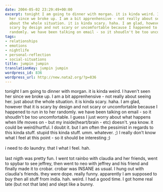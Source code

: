 ```yaml
---
date: 2004-05-02 23:29:49+00:00
excerpt: tonight I am going to dinner with morgan. it is kinda weird. I haven't seen
  her since we broke up. I am a bit apprenhensive - not really about seeing her. just
  about the whole situation. it is kinda scary. haha. I am glad, however that it is
  scary by design and not scary or uncomfortable because I happened to run in to her
  randomly. we have been talking on email - so it shoudln't be too uncomfo...
tags:
- relationships
- emotions
- nightlife
- personal-reflection
- social-situations
title: jumpin jumpin
translationKey: jumpin jumpin
wordpress_id: 836
wordpress_url: http://new.nata2.org/?p=836
---
```


tonight I am going to dinner with morgan. it is kinda weird. I haven't seen her since we broke up. I am a bit apprenhensive - not really about seeing her. just about the whole situation. it is kinda scary. haha. I am glad, however that it is scary by design and not scary or uncomfortable because I happened to run in to her randomly. we have been talking on email - so it shoudln't be too uncomfortable. I guess I just worry about what happens when life moves on - but my inside(heart/brain - etc) doesn't. yea know. it could be weird/hurtful. I doubt it. but I am often the pessimist in regards to this kinda stuff. stupid this kinda stuff. umm. whatever. ;) I really don't know what I feel at this point - so it should be interesting ;) <BR><br/>i need to do laundry. that I what I feel. hah. <br/><br/>last nigth was pretty fun. I went tot rainbo with claudia and her friends, went to spybar to see jeffrey, then went to neo with jeffrey and his friend and finally made it to crobar. crobar was INSANE as usual. I hung out with claudia's friends. they were dope. really funny. apparently I am supposed to buy then all stuff from india. hah. weird. I had a good time. I got home real late (but not that late) and slept like a bunny.